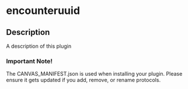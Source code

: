 encounteruuid
=============

## Description

A description of this plugin

### Important Note!

The CANVAS_MANIFEST.json is used when installing your plugin. Please ensure it
gets updated if you add, remove, or rename protocols.
